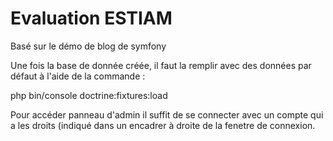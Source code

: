 Evaluation ESTIAM
========================
Basé sur le démo de blog de symfony

Une fois la base de donnée créée, il faut la remplir avec des données par défaut à l'aide de la commande :

php bin/console doctrine:fixtures:load

Pour accéder panneau d'admin il suffit de se connecter avec un compte qui a les droits (indiqué dans un encadrer à droite de la fenetre de connexion.
